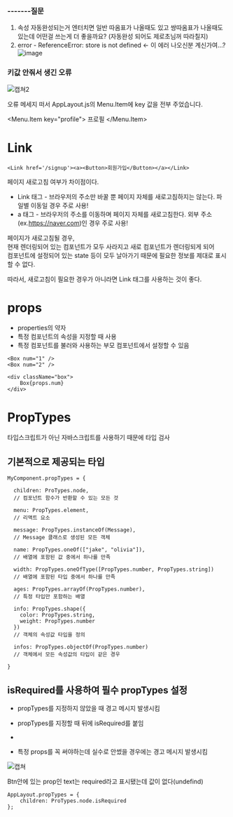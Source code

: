 ### -------질문

1. 속성 자동완성되는거 엔터치면 일반 따옴표가 나올때도 있고 쌍따옴표가 나올때도 있는데 어떤걸 쓰는게 더 좋을까요? (자동완성 되어도 제로초님꺼 따라칠지)
2. error - ReferenceError: store is not defined <- 이 에러 나오신분 계신가여...?
![image](https://user-images.githubusercontent.com/74534083/150827691-16798148-b421-41e9-b398-5db601dc0afc.png)



### 키값 안줘서 생긴 오류

![캡쳐2](https://user-images.githubusercontent.com/74534083/150826271-3225ad00-0bc8-4694-a085-3ea6d0616a05.png)

오류 메세지 떠서 AppLayout.js의 Menu.Item에 key 값을 전부 주었습니다.

<Menu.Item key="profile">
    <Link href="/profile"><a>프로필</a></Link>
</Menu.Item>


# Link

```
<Link href='/signup'><a><Button>회원가입</Button></a></Link>
```

페이지 새로고침 여부가 차이점이다.

- Link 태그 - 브라우저의 주소만 바꿀 뿐 페이지 자체를 새로고침하지는 않는다. 파일별 이동일 경우 주로 사용!
- a 태그 - 브라우저의 주소를 이동하며 페이지 자체를 새로고침한다. 외부 주소(ex.https://naver.com)인 경우 주로 사용!

페이지가 새로고침될 경우,<br/>
현재 렌더링되어 있는 컴포넌트가 모두 사라지고 새로 컴포넌트가 렌더링되게 되어<br/>
컴포넌트에 설정되어 있는 state 등이 모두 날아가기 때문에 필요한 정보를 제대로 표시할 수 없다.

따라서, 새로고침이 필요한 경우가 아니라면 Link 태그를 사용하는 것이 좋다.

# props

- properties의 약자
- 특정 컴포넌트의 속성을 지정할 때 사용
- 특정 컴포넌트를 불러와 사용하는 부모 컴포넌트에서 설정할 수 있음

```
<Box num="1" />
<Box num="2" />
```

```
<div className="box">
    Box{props.num}
</div>
```

# PropTypes

타입스크립트가 아닌 자바스크립트를 사용하기 때문에 타입 검사

## 기본적으로 제공되는 타입

```
MyComponent.propTypes = {

  children: ProTypes.node,
  // 컴포넌트 함수가 반환할 수 있는 모든 것

  menu: PropTypes.element,
  // 리액트 요소
  
  message: PropTypes.instanceOf(Message),
  // Message 클래스로 생성된 모든 객체
  
  name: PropTypes.oneOf(["jake", "olivia"]),
  // 배열에 포함된 값 중에서 하나를 만족

  width: PropTypes.oneOfType([PropTypes.number, PropTypes.string])
  // 배열에 포함된 타입 중에서 하나를 만족

  ages: PropTypes.arrayOf(PropTypes.number),
  // 특정 타입만 포함하는 배열

  info: PropTypes.shape({
    color: PropTypes.string,
    weight: PropTypes.number
  })
  // 객체의 속성값 타입을 정의

  infos: PropTypes.objectOf(PropTypes.number)
  // 객체에서 모든 속성값의 타입이 같은 경우

}
```

## isRequired를 사용하여 필수 propTypes 설정

- propTypes를 지정하지 않았을 때 경고 메시지 발생시킴

- propTypes를 지정할 때 뒤에 isRequired를 붙임
- 
- 특정 props를 꼭 써야하는데 실수로 안썼을 경우에는 경고 메시지 발생시킴

![캡쳐](https://user-images.githubusercontent.com/74534083/150825662-1be81fe4-f09c-41c7-b48b-c8b712108ce3.png)

Btn안에 있는 prop인 text는 required라고 표시됐는데 값이 없다(undefind)

```
AppLayout.propTypes = {
    children: ProTypes.node.isRequired
};
```
